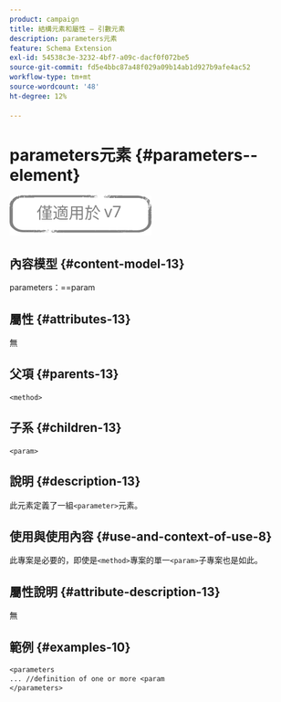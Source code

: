 ```yaml
---
product: campaign
title: 結構元素和屬性 — 引數元素
description: parameters元素
feature: Schema Extension
exl-id: 54538c3e-3232-4bf7-a09c-dacf0f072be5
source-git-commit: fd5e4bbc87a48f029a09b14ab1d927b9afe4ac52
workflow-type: tm+mt
source-wordcount: '48'
ht-degree: 12%

---
```


# parameters元素 {#parameters--element}

![](../../../assets/v7-only.svg)

## 內容模型 {#content-model-13}

parameters：==param

## 屬性 {#attributes-13}

無

## 父項 {#parents-13}

`<method>`

## 子系 {#children-13}

`<param>`

## 說明 {#description-13}

此元素定義了一組`<parameter>`元素。

## 使用與使用內容 {#use-and-context-of-use-8}

此專案是必要的，即使是`<method>`專案的單一`<param>`子專案也是如此。

## 屬性說明 {#attribute-description-13}

無

## 範例 {#examples-10}

```
<parameters
... //definition of one or more <param
</parameters>
```
